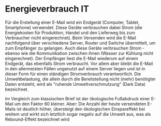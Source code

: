 # Energieverbrauch IT

Für die Erstellung einer E-Mail wird ein Endgerät (Computer, Tablet, Smartphone) verwendet. Diese Geräte verbrauchen dabei Strom (die Energiekosten für Produktion, Handel und den Lieferweg bis zum Verbraucher nicht eingerechnet). Beim Versenden wird die E-Mail nachfolgend über verschiedene Server, Router und Switche übermittelt, um zum Empfänger zu gelangen. Auch diese Geräte verbrauchen Strom - ebenso wie die Kommunikation zwischen ihnen (Wasser zur Kühlung nicht eingerechnet). Der Empfänger liest die E-Mail wiederum auf einem Endgerät, das ebenfalls Strom verbraucht.
Vor allem aber bleibt die E-Mail in den allermeisten Fällen ungenutzt auf einem Server liegen und ist in dieser Form für einen ständigen Stromverbrauch verantwortlich. Die Umweltbelastung, die allein durch die Bereitstellung nicht (mehr) benötigter Daten entsteht, wird als "ruhende Umweltverschmutzung" (Dark Data) bezeichnet.

Im Vergleich zum klassischen Brief ist der ökologische Fußabdruck einer E-Mail um den Faktor 60 kleiner. Aber: Die Anzahl der heute versendeten E-Mails ist deutlich höher, übersteigt den ökologischen Einspareffekt bei weitem und wirkt sich letztlich sogar negativ auf die Umwelt aus, was als Rebound-Effekt bezeichnet wird